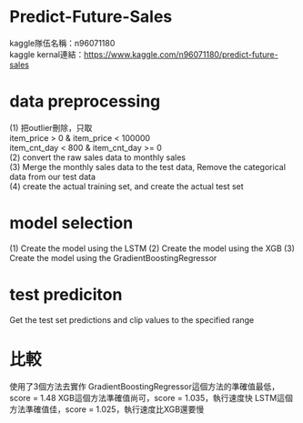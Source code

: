 # Predict-Future-Sales

kaggle隊伍名稱：n96071180  
kaggle kernal連結：https://www.kaggle.com/n96071180/predict-future-sales  

# data preprocessing
(1) 把outlier刪除，只取  
item_price > 0 & item_price < 100000  
item_cnt_day < 800 & item_cnt_day >= 0  
(2) convert the raw sales data to monthly sales  
(3) Merge the monthly sales data to the test data, Remove the categorical data from our test data  
(4) create the actual training set, and create the actual test set  

# model selection
(1) Create the model using the LSTM
(2) Create the model using the XGB
(3) Create the model using the GradientBoostingRegressor

# test prediciton
Get the test set predictions and clip values to the specified range



# 比較
使用了3個方法去實作
GradientBoostingRegressor這個方法的準確值最低，score = 1.48
XGB這個方法準確值尚可，score = 1.035，執行速度快
LSTM這個方法準確值佳，score = 1.025，執行速度比XGB還要慢


